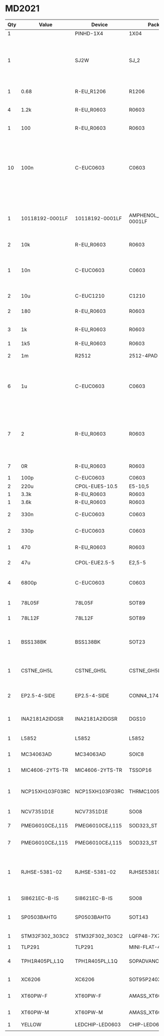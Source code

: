# MD2021

| Qty | Value | Device | Package | Parts | Description | 入手先 |
| - | - | - | - | - | - | - |
| 1 |  | PINHD-1X4 | 1X04 | JP1 | PIN HEADER |  |
| 1 |  | SJ2W | SJ_2 | BOOT0 | 通常はBOOT0は0.BOOT0を1にするとブートローダが読み込まれてusbなどから書き込みが可能. |  |
| 1 | 0.68 | R-EU_R1206 | R1206 | R11 | MC34063 電流制限抵抗 |  |
| 4 | 1.2k | R-EU_R0603 | R0603 | R7, R8, R9, R19 |  |  |
| 1 | 100 | R-EU_R0603 | R0603 | R4 | モジュラコネクタの緑のLED用 |  |
| 10 | 100n | C-EUC0603 | C0603 | C5, C7, C10, C16, C21, C23, C30, C31, C32, C33 |  |  |
| 1 | 10118192-0001LF | 10118192-0001LF | AMPHENOL_10118192-0001LF | J6 | Single Port 5 Contact Horizontal Right Angle Shielded Micro B USB 2.0 Connector | https://www.mouser.jp/ProductDetail/649-10118192-0001LF/ |
| 2 | 10k | R-EU_R0603 | R0603 | R15, R39 |  |  |
| 1 | 10n | C-EUC0603 | C0603 | C34 | STM32F302CBT6のデータシートにVDDAには10u,10nを付けろと書いてある |  |
| 2 | 10u | C-EUC1210 | C1210 | C11, C12 |  |  |
| 2 | 180 | R-EU_R0603 | R0603 | R6, R12 | モジュラコネクタの黄色のLED用 |  |
| 3 | 1k | R-EU_R0603 | R0603 | R37, R38, R40 |  |  |
| 1 | 1k5 | R-EU_R0603 | R0603 | R31 |  |  |
| 2 | 1m | R2512 | 2512-4PAD | R1, R2 | 電流検出用シャント抵抗 | https://www.mouser.jp/ProductDetail/652-CRA2512FZR001ELF/ |
| 6 | 1u | C-EUC0603 | C0603 | C3, C4, C8, C15, C19, C20, C35 |  |  |
| 7 | 2 | R-EU_R0603 | R0603 | R3, R5, R13, R14, R17, R20, R27, R29, R30 |  |  |
| 7 | 0R | R-EU_R0603 | R0603 | R27, R28 |  |  |
| 1 | 100p | C-EUC0603 | C0603 | C6 | MC34063のTC用 |  |
| 2 | 220u | CPOL-EUE5-10.5 | E5-10,5 | C1, C2 |  |  |
| 1 | 3.3k | R-EU_R0603 | R0603 | R10 |  |  |
| 1 | 3.6k | R-EU_R0603 | R0603 | R18 |  |  |
| 2 | 330n | C-EUC0603 | C0603 | C9, C37 | 100nでも大丈夫だと思う |  |
| 2 | 330p | C-EUC0603 | C0603 | C38, C39 | 電流検出ローパスフィルタ用 |  |
| 1 | 470 | R-EU_R0603 | R0603 | R16 | フォトカプラ用抵抗 |  |
| 2 | 47u | CPOL-EUE2.5-5 | E2,5-5 | C22, C24 |  |  |
| 4 | 6800p | C-EUC0603 | C0603 | C13, C14, C17, C18 | RCスナバ用 |  |
| 1 | 78L05F | 78L05F | SOT89 | U8 | 5Vレギュレータ | https://ja.aliexpress.com/item/32879888727.html?spm=a2g0s.9042311.0.0.1b134c4dmOmQKs |
| 1 | 78L12F | 78L12F | SOT89 | U7 | 12Vレギュレータ　ゲート駆動用 | https://ja.aliexpress.com/item/32249086226.html?spm=a2g0s.9042311.0.0.1b134c4dmOmQKs |
| 1 | BSS138BK | BSS138BK | SOT23 | U5 | フォトカプラ駆動用MOSFET　性能はわりと適当でいいので安さ重視 | https://www.mouser.jp/ProductDetail/771-NX7002AKW%2c115/ |
| 1 | CSTNE_GH5L | CSTNE_GH5L | CSTNE_GH5L | U12 | Resonators 8.0000MHz 33pF SMD CHP Resntr Tol 0.07% | https://www.mouser.jp/ProductDetail/81-CSTNE8M00GH5L000R/ |
| 2 | EP2.5-4-SIDE | EP2.5-4-SIDE | CONN4_1744426-4 | J3, J4 | XHからEP2.5に移行.抜き差しがしやすい | https://www.mouser.jp/ProductDetail/571-1744426-4 |
| 1 | INA2181A2IDGSR | INA2181A2IDGSR | DGS10 | U11 | 電流検出用作動オペアンプ*2 ゲイン50 | https://www.mouser.jp/ProductDetail/595-INA2181A2IDGSR/ |
| 1 | L5852 | L5852 | L5852 | L1 | 220uH DCDCコンバータ用 | https://ja.aliexpress.com/item/32899378513.html?spm=a2g0s.8937460.0.0.4eea2e0etRrgeB |
| 1 | MC34063AD | MC34063AD | SOIC8 | U10 | MC34063 DCDCコンバータ用IC | https://ja.aliexpress.com/item/33039913814.html?spm=a2g0s.9042311.0.0.27424c4dEEKxXa |
| 1 | MIC4606-2YTS-TR | MIC4606-2YTS-TR | TSSOP16 | U6 | フルブリッジゲートドライバ | https://www.mouser.jp/ProductDetail/579-MIC4606-2YTS-TR/ |
| 1 | NCP15XH103F03RC | NCP15XH103F03RC | THRMC1005X55N | RT1 | NTC Thermistor 10k 0402 (1005 Metric) Check prices | https://www.mouser.jp/ProductDetail/81-NCP15XH103F03RC/ |
| 1 | NCV7351D1E | NCV7351D1E | SO08 | U2 | High Speed CAN Transceiver | https://jp.rs-online.com/web/p/can-transceivers/8016772/ |
| 7 | PMEG6010CEJ,115 | PMEG6010CEJ,115 | SOD323_ST | D1, D2, D3 | Schottky barrier diode | https://www.mouser.jp/ProductDetail/771-PMEG6010CEJ-T-R/ |
| 7 | PMEG6010CEJ,115 | PMEG6010CEJ,115 | SOD323_ST | D4, D5, D6, D7 | DNP |  |
| 1 | RJHSE-5381-02 | RJHSE-5381-02 | RJHSE538102 | J5 | Modular Connectors / Ethernet Connectors R/A RJ45 SHEILDED 2 PORT Y/G LEDS | https://ja.aliexpress.com/item/32972536716.html?spm=a2g0s.9042311.0.0.1b134c4dmOmQKs |
| 1 | SI8621EC-B-IS | SI8621EC-B-IS | SO08 | U3 | 1 Mbps Digital Isolator | https://www.mouser.jp/ProductDetail/634-SI8621EC-B-IS/ |
| 1 | SP0503BAHTG | SP0503BAHTG | SOT143 | D8 | TVS DIODE　コスト重視なら実装しなくてもいいかも | https://www.mouser.jp/ProductDetail/576-SP0503BAHTG/ |
| 1 | STM32F302_303C2 | STM32F302_303C2 | LQFP48-7X7MM | U1 | STM32F302CBT6 | https://ja.aliexpress.com/item/33003521285.html?spm=a2g0s.9042311.0.0.1b134c4dmOmQKs |
| 1 | TLP291 | TLP291 | MINI-FLAT-4 | U4 | TLP291 | https://akizukidenshi.com/catalog/g/gI-07189/ |
| 4 | TPH1R405PL,L1Q | TPH1R405PL,L1Q | SOPADVANCE | Q1, Q2, Q3, Q4 | MOSFET 1.2mΩ 45V | https://www.mouser.jp/ProductDetail/757-TPH1R405PLL1Q/ |
| 1 | XC6206 | XC6206 | SOT95P240X110-3 | U9 | 3V3のレギュレータ |  |
| 1 | XT60PW-F | XT60PW-F | AMASS_XT60PW-F | J1 | aliと朱雀どっちで買うのがいいか | https://ja.aliexpress.com/item/4000029837973.html?spm=a2g0s.9042311.0.0.6c9d4c4db23lV4 |
| 1 | XT60PW-M | XT60PW-M | AMASS_XT60PW-M | J2 | aliと朱雀どっちで買うのがいいか | https://ja.aliexpress.com/item/4000029837973.html?spm=a2g0s.9042311.0.0.6c9d4c4db23lV5 |
| 1 | YELLOW | LEDCHIP-LED0603 | CHIP-LED0603 | LED2 | LED |  |
|  |